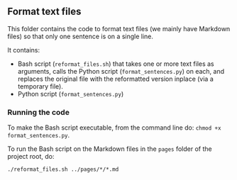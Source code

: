 ## Format text files 

This folder contains the code to format text files (we mainly have Markdown files) so that only one sentence is on a single line. 

It contains: 
- Bash script (`reformat_files.sh`) that takes one or more text files as arguments, calls the Python script (`format_sentences.py`) on each, and replaces the original file with the reformatted version inplace (via a temporary file).
- Python script (`format_sentences.py`)

### Running the code

To make the Bash script executable, from the command line do: `chmod +x format_sentences.py`.

To run the Bash script on the Markdown files in the `pages` folder of the project root, do:

```shell
./reformat_files.sh ../pages/*/*.md
```
